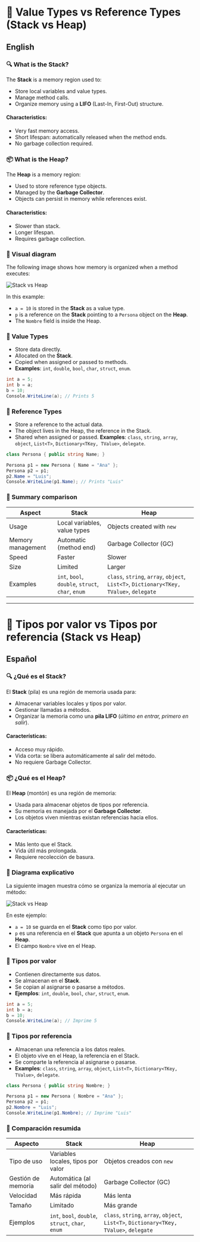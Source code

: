 # 🧠 Value Types vs Reference Types (Stack vs Heap)

## English

### 🔍 What is the Stack?

The **Stack** is a memory region used to:
- Store local variables and value types.
- Manage method calls.
- Organize memory using a **LIFO** (Last-In, First-Out) structure.

#### Characteristics:
- Very fast memory access.
- Short lifespan: automatically released when the method ends.
- No garbage collection required.

### 📦 What is the Heap?

The **Heap** is a memory region:
- Used to store reference type objects.
- Managed by the **Garbage Collector**.
- Objects can persist in memory while references exist.

#### Characteristics:
- Slower than stack.
- Longer lifespan.
- Requires garbage collection.

### 🧬 Visual diagram

The following image shows how memory is organized when a method executes:

![Stack vs Heap](Stack-Heap.png)

In this example:
- `a = 10` is stored in the **Stack** as a value type.
- `p` is a reference on the **Stack** pointing to a `Persona` object on the **Heap**.
- The `Nombre` field is inside the Heap.

### 📌 Value Types

- Store data directly.
- Allocated on the **Stack**.
- Copied when assigned or passed to methods.
- **Examples**: `int`, `double`, `bool`, `char`, `struct`, `enum`.

```csharp
int a = 5;
int b = a;
b = 10;
Console.WriteLine(a); // Prints 5
```

### 📌 Reference Types

- Store a reference to the actual data.
- The object lives in the Heap, the reference in the Stack.
- Shared when assigned or passed.
**Examples**: `class`, `string`, `array`, `object`, `List<T>`, `Dictionary<TKey, TValue>`, `delegate`.

```csharp
class Persona { public string Name; }

Persona p1 = new Persona { Name = "Ana" };
Persona p2 = p1;
p2.Name = "Luis";
Console.WriteLine(p1.Name); // Prints "Luis"
```

### 🧠 Summary comparison

| Aspect            | Stack                          | Heap                            |
|-------------------|--------------------------------|----------------------------------|
| Usage             | Local variables, value types   | Objects created with `new`       |
| Memory management | Automatic (method end)         | Garbage Collector (GC)           |
| Speed             | Faster                         | Slower                           |
| Size              | Limited                        | Larger                           |
| Examples          | `int`, `bool`, `double`, `struct`, `char`, `enum` | `class`, `string`, `array`, `object`, `List<T>`, `Dictionary<TKey, TValue>`, `delegate` |

---

# 🧠 Tipos por valor vs Tipos por referencia (Stack vs Heap)

## Español

### 🔍 ¿Qué es el Stack?

El **Stack** (pila) es una región de memoria usada para:
- Almacenar variables locales y tipos por valor.
- Gestionar llamadas a métodos.
- Organizar la memoria como una **pila LIFO** (*último en entrar, primero en salir*).

#### Características:
- Acceso muy rápido.
- Vida corta: se libera automáticamente al salir del método.
- No requiere Garbage Collector.

### 📦 ¿Qué es el Heap?

El **Heap** (montón) es una región de memoria:
- Usada para almacenar objetos de tipos por referencia.
- Su memoria es manejada por el **Garbage Collector**.
- Los objetos viven mientras existan referencias hacia ellos.

#### Características:
- Más lento que el Stack.
- Vida útil más prolongada.
- Requiere recolección de basura.

### 🧬 Diagrama explicativo

La siguiente imagen muestra cómo se organiza la memoria al ejecutar un método:

![Stack vs Heap](Stack-Heap.png)

En este ejemplo:
- `a = 10` se guarda en el **Stack** como tipo por valor.
- `p` es una referencia en el **Stack** que apunta a un objeto `Persona` en el **Heap**.
- El campo `Nombre` vive en el Heap.

### 📌 Tipos por valor

- Contienen directamente sus datos.
- Se almacenan en el **Stack**.
- Se copian al asignarse o pasarse a métodos.
- **Ejemplos**: `int`, `double`, `bool`, `char`, `struct`, `enum`.

```csharp
int a = 5;
int b = a;
b = 10;
Console.WriteLine(a); // Imprime 5
```

### 📌 Tipos por referencia

- Almacenan una referencia a los datos reales.
- El objeto vive en el Heap, la referencia en el Stack.
- Se comparte la referencia al asignarse o pasarse.
- **Examples**: `class`, `string`, `array`, `object`, `List<T>`, `Dictionary<TKey, TValue>`, `delegate`.

```csharp
class Persona { public string Nombre; }

Persona p1 = new Persona { Nombre = "Ana" };
Persona p2 = p1;
p2.Nombre = "Luis";
Console.WriteLine(p1.Nombre); // Imprime "Luis"
```
### 🧠 Comparación resumida

| Aspecto           | Stack                          | Heap                            |
|-------------------|--------------------------------|----------------------------------|
| Tipo de uso       | Variables locales, tipos por valor | Objetos creados con `new`        |
| Gestión de memoria| Automática (al salir del método) | Garbage Collector (GC)           |
| Velocidad         | Más rápida                     | Más lenta                        |
| Tamaño            | Limitado                       | Más grande                       |
| Ejemplos          | `int`, `bool`, `double`, `struct`, `char`, `enum` | `class`, `string`, `array`, `object`, `List<T>`, `Dictionary<TKey, TValue>`, `delegate` |
